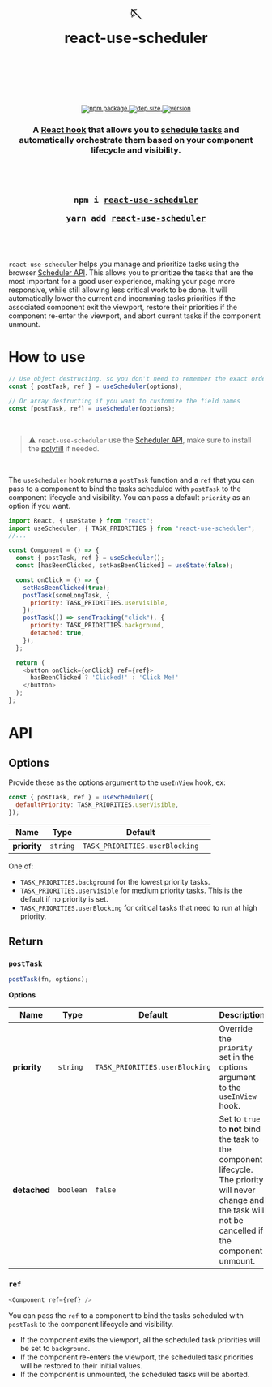 <div align="center">
  <h1>
    <br/>
    <br/>
    🪡
    <br />
    react-use-scheduler
    <br />
    <br />
    <br />
  </h1>
  <sup>
    <br />
    <br />
    <a href="https://www.npmjs.com/package/react-use-scheduler">
       <img src="https://img.shields.io/github/actions/workflow/status/valcol/react-use-scheduler/main.yml" alt="npm package" />
    </a>
    <a href="https://www.npmjs.com/package/react-use-scheduler">
       <img src="https://img.shields.io/bundlephobia/minzip/react-use-scheduler" alt="dep size" />
    </a>
    <a href="https://www.npmjs.com/package/react-use-scheduler">
      <img src="https://img.shields.io/npm/v/react-use-scheduler" alt="version" />
    </a>
    <br />
  </sup>
   <h3>A <a href="https://reactjs.org/docs/hooks-intro.html">React hook</a> that allows you to <a href="https://web.dev/optimize-long-tasks/#a-dedicated-scheduler-api">schedule tasks</a> and automatically orchestrate them based on your component lifecycle and visibility.<h3>
  <br />
  <br />
  <pre>npm i <a href="https://www.npmjs.com/package/react-use-scheduler">react-use-scheduler</a></pre>
  <pre>yarn add <a href="https://www.npmjs.com/package/react-use-scheduler">react-use-scheduler</a></pre>
  <br />
  <br />
</div>

`react-use-scheduler` helps you manage and prioritize tasks using the browser [Scheduler API](https://developer.mozilla.org/en-US/docs/Web/API/Scheduler). This allows you to prioritize the tasks that are the most important for a good user experience, making your page more responsive, while still allowing less critical work to be done. It will automatically lower the current and incomming tasks priorities if the associated component exit the viewport, restore their priorities if the component re-enter the viewport, and abort current tasks if the component unmount.

# How to use

```js
// Use object destructing, so you don't need to remember the exact order
const { postTask, ref } = useScheduler(options);

// Or array destructing if you want to customize the field names
const [postTask, ref] = useScheduler(options);
```

<br />

> **⚠️** `react-use-scheduler` use the [Scheduler API](https://developer.mozilla.org/en-US/docs/Web/API/Scheduler),
> make sure to install the [polyfill](https://github.com/GoogleChromeLabs/scheduler-polyfill) if needed.

<br />

The `useScheduler` hook returns a `postTask` function and a `ref` that you can pass to a component to bind the tasks scheduled with `postTask` to the component lifecycle and visibility. You can pass a default `priority` as an option if you want.

```js
import React, { useState } from "react";
import useScheduler, { TASK_PRIORITIES } from "react-use-scheduler";
//...

const Component = () => {
  const { postTask, ref } = useScheduler();
  const [hasBeenClicked, setHasBeenClicked] = useState(false);

  const onClick = () => {
    setHasBeenClicked(true);
    postTask(someLongTask, {
      priority: TASK_PRIORITIES.userVisible,
    });
    postTask(() => sendTracking("click"), {
      priority: TASK_PRIORITIES.background,
      detached: true,
    });
  };

  return (
    <button onClick={onClick} ref={ref}>
      hasBeenClicked ? 'Clicked!' : 'Click Me!'
    </button>
  );
};
```

# API

## Options

Provide these as the options argument to the `useInView` hook, ex:

```js
const { postTask, ref } = useScheduler({
  defaultPriority: TASK_PRIORITIES.userVisible,
});
```

| Name         | Type     | Default                        |     |
| ------------ | -------- | ------------------------------ | --- |
| **priority** | `string` | `TASK_PRIORITIES.userBlocking` |

One of:

- `TASK_PRIORITIES.background` for the lowest priority tasks.
- `TASK_PRIORITIES.userVisible` for medium priority tasks. This is the default if no priority is set.
- `TASK_PRIORITIES.userBlocking` for critical tasks that need to run at high priority.

## Return

### `postTask`

```js
postTask(fn, options);
```

**Options**

| Name         | Type      | Default                        | Description                                                                                                                                                    |
| ------------ | --------- | ------------------------------ | -------------------------------------------------------------------------------------------------------------------------------------------------------------- |
| **priority** | `string`  | `TASK_PRIORITIES.userBlocking` | Override the `priority` set in the options argument to the `useInView` hook.                                                                                   |
| **detached** | `boolean` | `false`                        | Set to `true` to **not** bind the task to the component lifecycle. The priority will never change and the task will not be cancelled if the component unmount. |

### `ref`

```js
<Component ref={ref} />
```

You can pass the `ref` to a component to bind the tasks scheduled with `postTask` to the component lifecycle and visibility.

- If the component exits the viewport, all the scheduled task priorities will be set to `background`.
- If the component re-enters the viewport, the scheduled task priorities will be restored to their initial values.
- If the component is unmounted, the scheduled tasks will be aborted.
